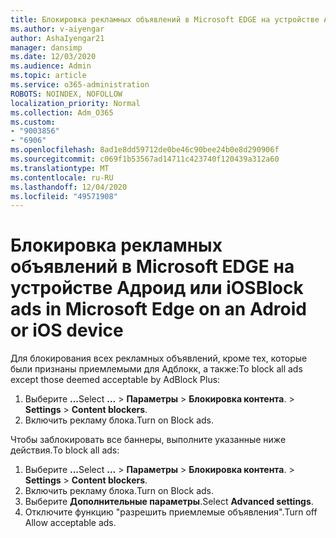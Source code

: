 ```yaml
---
title: Блокировка рекламных объявлений в Microsoft EDGE на устройстве Адроид или iOS
ms.author: v-aiyengar
author: AshaIyengar21
manager: dansimp
ms.date: 12/03/2020
ms.audience: Admin
ms.topic: article
ms.service: o365-administration
ROBOTS: NOINDEX, NOFOLLOW
localization_priority: Normal
ms.collection: Adm_O365
ms.custom:
- "9003856"
- "6906"
ms.openlocfilehash: 8ad1e8dd59712de0be46c90bee24b0e8d290906f
ms.sourcegitcommit: c069f1b53567ad14711c423740f120439a312a60
ms.translationtype: MT
ms.contentlocale: ru-RU
ms.lasthandoff: 12/04/2020
ms.locfileid: "49571908"
---
```

# <a name="block-ads-in-microsoft-edge-on-an-adroid-or-ios-device"></a><span data-ttu-id="fafba-102">Блокировка рекламных объявлений в Microsoft EDGE на устройстве Адроид или iOS</span><span class="sxs-lookup"><span data-stu-id="fafba-102">Block ads in Microsoft Edge on an Adroid or iOS device</span></span>

<span data-ttu-id="fafba-103">Для блокирования всех рекламных объявлений, кроме тех, которые были признаны приемлемыми для Адблокк, а также:</span><span class="sxs-lookup"><span data-stu-id="fafba-103">To block all ads except those deemed acceptable by AdBlock Plus:</span></span>
1. <span data-ttu-id="fafba-104">Выберите **...**</span><span class="sxs-lookup"><span data-stu-id="fafba-104">Select **…**</span></span><span data-ttu-id="fafba-105"> > **Параметры**  >  **Блокировка контента**.</span><span class="sxs-lookup"><span data-stu-id="fafba-105"> > **Settings** > **Content blockers**.</span></span>
2. <span data-ttu-id="fafba-106">Включить рекламу блока.</span><span class="sxs-lookup"><span data-stu-id="fafba-106">Turn on Block ads.</span></span>

<span data-ttu-id="fafba-107">Чтобы заблокировать все баннеры, выполните указанные ниже действия.</span><span class="sxs-lookup"><span data-stu-id="fafba-107">To block all ads:</span></span>
1. <span data-ttu-id="fafba-108">Выберите **...**</span><span class="sxs-lookup"><span data-stu-id="fafba-108">Select **…**</span></span><span data-ttu-id="fafba-109"> > **Параметры**  >  **Блокировка контента**.</span><span class="sxs-lookup"><span data-stu-id="fafba-109"> > **Settings** > **Content blockers**.</span></span>
2. <span data-ttu-id="fafba-110">Включить рекламу блока.</span><span class="sxs-lookup"><span data-stu-id="fafba-110">Turn on Block ads.</span></span>
3. <span data-ttu-id="fafba-111">Выберите **Дополнительные параметры**.</span><span class="sxs-lookup"><span data-stu-id="fafba-111">Select **Advanced settings**.</span></span>
4. <span data-ttu-id="fafba-112">Отключите функцию "разрешить приемлемые объявления".</span><span class="sxs-lookup"><span data-stu-id="fafba-112">Turn off Allow acceptable ads.</span></span>
